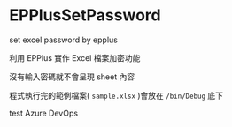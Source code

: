 # EPPlusSetPassword
set excel password by epplus

利用 EPPlus 實作 Excel 檔案加密功能

沒有輸入密碼就不會呈現 sheet 內容

程式執行完的範例檔案( `sample.xlsx` )會放在 `/bin/Debug` 底下

test Azure DevOps
